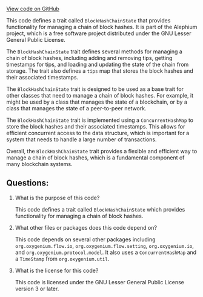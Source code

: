 [View code on GitHub](https://github.com/oxygenium/oxygenium/flow/src/main/scala/org/oxygenium/flow/core/BlockHashChainState.scala)

This code defines a trait called `BlockHashChainState` that provides functionality for managing a chain of block hashes. It is part of the Alephium project, which is a free software project distributed under the GNU Lesser General Public License.

The `BlockHashChainState` trait defines several methods for managing a chain of block hashes, including adding and removing tips, getting timestamps for tips, and loading and updating the state of the chain from storage. The trait also defines a `tips` map that stores the block hashes and their associated timestamps.

The `BlockHashChainState` trait is designed to be used as a base trait for other classes that need to manage a chain of block hashes. For example, it might be used by a class that manages the state of a blockchain, or by a class that manages the state of a peer-to-peer network.

The `BlockHashChainState` trait is implemented using a `ConcurrentHashMap` to store the block hashes and their associated timestamps. This allows for efficient concurrent access to the data structure, which is important for a system that needs to handle a large number of transactions.

Overall, the `BlockHashChainState` trait provides a flexible and efficient way to manage a chain of block hashes, which is a fundamental component of many blockchain systems.
## Questions: 
 1. What is the purpose of this code?
    
    This code defines a trait called `BlockHashChainState` which provides functionality for managing a chain of block hashes.

2. What other files or packages does this code depend on?
    
    This code depends on several other packages including `org.oxygenium.flow.io`, `org.oxygenium.flow.setting`, `org.oxygenium.io`, and `org.oxygenium.protocol.model`. It also uses a `ConcurrentHashMap` and a `TimeStamp` from `org.oxygenium.util`.

3. What is the license for this code?
    
    This code is licensed under the GNU Lesser General Public License version 3 or later.